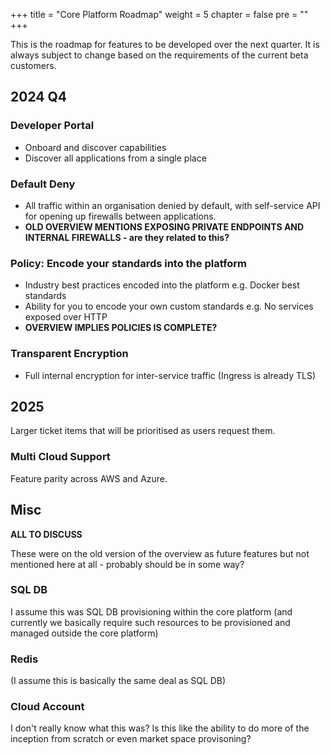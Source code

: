 +++
title = "Core Platform Roadmap"
weight = 5
chapter = false
pre = ""
+++

This is the roadmap for features to be developed over the next quarter. It is always subject to change
based on the requirements of the current beta customers.

## 2024 Q4

### Developer Portal

* Onboard and discover capabilities
* Discover all applications from a single place

### Default Deny

* All traffic within an organisation denied by default, with self-service API for opening up firewalls between applications.
* __OLD OVERVIEW MENTIONS EXPOSING PRIVATE ENDPOINTS AND INTERNAL FIREWALLS - are they related to this?__ 

### Policy: Encode your standards into the platform

* Industry best practices encoded into the platform e.g. Docker best standards
* Ability for you to encode your own custom standards e.g. No services exposed over HTTP
* __OVERVIEW IMPLIES POLICIES IS COMPLETE?__

### Transparent Encryption

* Full internal encryption for inter-service traffic (Ingress is already TLS)

## 2025

Larger ticket items that will be prioritised as users request them.

### Multi Cloud Support

Feature parity across AWS and Azure.

## Misc 

__ALL TO DISCUSS__

These were on the old version of the overview as future features but not mentioned here at all - probably should be in some way? 

### SQL DB

I assume this was SQL DB provisioning within the core platform (and currently we basically require such resources to be provisioned and managed outside the core platform)

### Redis 

(I assume this is basically the same deal as SQL DB)

### Cloud Account

I don't really know what this was? Is this like the ability to do more of the inception from scratch or even market space provisoning? 
